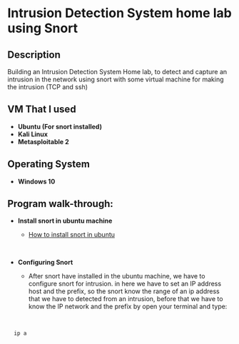 # Intrusion Detection System home lab using Snort

## Description
Building an Intrusion Detection System Home lab, to detect and capture an intrusion in the network using snort with some virtual machine for making the intrusion (TCP and ssh)
<br />

## VM That I used 

- <b>Ubuntu (For snort installed)</b> 
- <b>Kali Linux</b>
- <b>Metasploitable 2</b>

## Operating System

- <b>Windows 10</b> 

## Program walk-through:

- <b>Install snort in ubuntu machine</b>

  - [How to install snort in ubuntu](https://vitux.com/snort-a-network-intrusion-detection-system-for-ubuntu/)
<br />

- <b>Configuring Snort</b> 

  - After snort have installed in the ubuntu machine, we have to configure snort for intrusion. in here we have to set an IP address host and the prefix, so the snort know the range of an ip address that we have to detected from an intrusion, before that we have to know the IP network and the prefix by open your terminal and type:
<br />

```bash
  ip a
```


<!--
 ```diff
- text in red
+ text in green
! text in orange
# text in gray
@@ text in purple (and bold)@@
```
--!>
